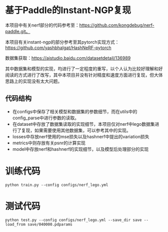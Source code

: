 # 基于Paddle的Instant-NGP复现

本项目中有关nerf部分的代码参考至：https://github.com/kongdebug/nerf-paddle.git。

本项目有关instant-ngp的部分参考至其pytorch实现方式：https://github.com/yashbhalgat/HashNeRF-pytorch

数据集获取：https://aistudio.baidu.com/datasetdetail/136989

其中数据集和模型的实现，均进行了一定程度的重写，以个人认为比较好理解和好阅读的方式进行了改写，其中本项目并没有针对精度和速度方面进行复现，但大体思路上的实现没有太大问题。

## 代码结构

* 在configs中保存了相关模型和数据集的参数细节，而在utils中的config_parse中进行参数的读取。
* 在dataset中存放了数据集读取的实现细节，本项目仅对nerf中lego数据集进行了复现，如果需要使用其他数据集，可以参考其中的实现。
* losses中存放nerf使用的mse损失以及hashnerf中提出的variation损失
* metrics中则存放有关psnr的计算实现
* model中存放nerf和hashnerf的实现细节，以及模型后处理部分的实现

# 训练代码

```
python train.py --config configs/nerf_lego.yml
```

# 测试代码

```
python test.py --config configs/nerf_lego.yml --save_dir save --load_from save/040000.pdparams
```

